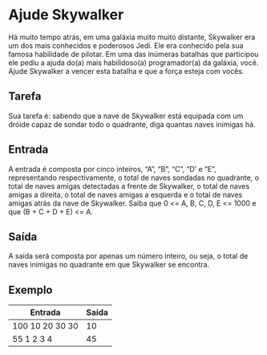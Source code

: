 # Ajude Skywalker

Há muito tempo atrás, em uma galáxia muito muito distante, Skywalker era um dos mais conhecidos e poderosos Jedi. Ele era conhecido pela sua famosa habilidade de pilotar. Em uma das inúmeras batalhas que participou ele pediu a ajuda do(a) mais habilidoso(a) programador(a) da galáxia, você. Ajude Skywalker a vencer esta batalha e que a força esteja com vocês.

## Tarefa

Sua tarefa é: sabendo que a nave de Skywalker está equipada com um dróide capaz de sondar todo o quadrante, diga quantas naves inimigas há.

## Entrada

A entrada é composta por cinco inteiros, “A”, “B”, “C”, “D’ e “E”, representando respectivamente, o total de naves sondadas no quadrante, o total de naves amigas detectadas a frente de Skywalker, o total de naves amigas a direita, o total de naves amigas a esquerda e o total de naves amigas atrás da nave de Skywalker. Saiba que 0 <= A, B, C, D, E <= 1000 e que (B + C + D + E) <= A. 

## Saída

A saída será composta por apenas um número inteiro, ou seja, o total de naves inimigas no quadrante em que Skywalker se encontra.

## Exemplo

| Entrada         | Saída |
| --------------- | ----- |
| 100 10 20 30 30 | 10    |
| 55 1 2 3 4      | 45    |